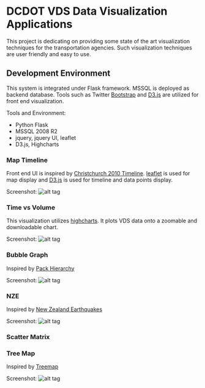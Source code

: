 DCDOT VDS Data Visualization Applications
====

This project is dedicating on providing some state of the art visualization techniques for the transportation agencies. Such visualization techniques are user friendly and easy to use. 

## Development Environment
This system is integrated under Flask framework. MSSQL is deployed as backend database. Tools such as Twitter [Bootstrap](http://getbootstrap.com/) and [D3.js](http://d3js.org/) are utilized for front end visualization. 

Tools and Environment:
* Python Flask
* MSSQL 2008 R2
* jquery, jquery UI, leaflet
* D3.js, Highcharts 

### Map Timeline
Front end UI is inspired by [Christchurch 2010 Timeline](http://bl.ocks.org/tnightingale/4718717). 
[leaflet](http://leafletjs.com/) is used for map display and [D3.js](http://d3js.org/) is used for timeline and data points display. 

Screenshot:
![alt tag](https://s3.amazonaws.com/Vis_Pics/pics/1.JPG)

### Time vs Volume
This visualization utilizes [highcharts](http://www.highcharts.com/). It plots VDS data onto a zoomable and downloadable chart. 

Screenshot:
![alt tag](https://s3.amazonaws.com/Vis_Pics/pics/2.JPG)

### Bubble Graph
Inspired by [Pack Hierarchy](http://mbostock.github.io/d3/talk/20111116/pack-hierarchy.html)

Screenshot:
![alt tag](https://s3.amazonaws.com/Vis_Pics/pics/3.JPG)

### NZE
Inspired by [New Zealand Earthquakes](http://bl.ocks.org/d3noob/4425979)

Screenshot:
![alt tag](https://s3.amazonaws.com/Vis_Pics/pics/4.JPG)

### Scatter Matrix 


### Tree Map
Inspired by [Treemap](http://bl.ocks.org/mbostock/4063582)

Screenshot:
![alt tag](https://s3.amazonaws.com/Vis_Pics/pics/5.JPG)

